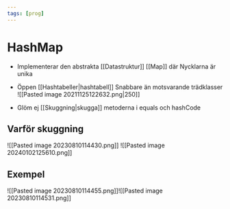 ```yaml
---
tags: [prog]
---
```

# HashMap
- Implementerar den abstrakta [[Datastruktur]] [[Map]]  där Nycklarna är unika
- Öppen [[Hashtabeller|hashtabell]]
Snabbare än motsvarande trädklasser
![[Pasted image 20211125122632.png|250]]

- Glöm ej [[Skuggning|skugga]] metoderna i equals och hashCode

## Varför skuggning
![[Pasted image 20230810114430.png]]
![[Pasted image 20240102125610.png]]
## Exempel
![[Pasted image 20230810114455.png]]![[Pasted image 20230810114531.png]]